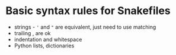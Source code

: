 # Basic syntax rules for Snakefiles

* strings - `'` and `"` are equivalent, just need to use matching
* trailing , are ok
* indentation and whitespace
* Python lists, dictionaries

